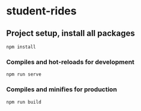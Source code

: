 # student-rides

## Project setup, install all packages

```
npm install
```

### Compiles and hot-reloads for development

```
npm run serve
```

### Compiles and minifies for production

```
npm run build
```
